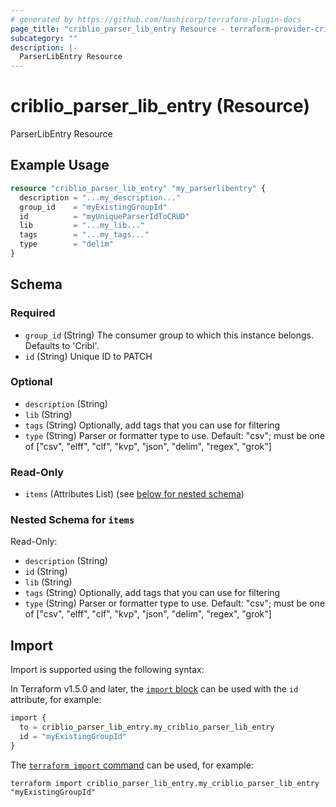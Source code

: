 ```yaml
---
# generated by https://github.com/hashicorp/terraform-plugin-docs
page_title: "criblio_parser_lib_entry Resource - terraform-provider-criblio"
subcategory: ""
description: |-
  ParserLibEntry Resource
---
```


# criblio_parser_lib_entry (Resource)

ParserLibEntry Resource

## Example Usage

```terraform
resource "criblio_parser_lib_entry" "my_parserlibentry" {
  description = "...my_description..."
  group_id    = "myExistingGroupId"
  id          = "myUniqueParserIdToCRUD"
  lib         = "...my_lib..."
  tags        = "...my_tags..."
  type        = "delim"
}
```

<!-- schema generated by tfplugindocs -->
## Schema

### Required

- `group_id` (String) The consumer group to which this instance belongs. Defaults to 'Cribl'.
- `id` (String) Unique ID to PATCH

### Optional

- `description` (String)
- `lib` (String)
- `tags` (String) Optionally, add tags that you can use for filtering
- `type` (String) Parser or formatter type to use. Default: "csv"; must be one of ["csv", "elff", "clf", "kvp", "json", "delim", "regex", "grok"]

### Read-Only

- `items` (Attributes List) (see [below for nested schema](#nestedatt--items))

<a id="nestedatt--items"></a>
### Nested Schema for `items`

Read-Only:

- `description` (String)
- `id` (String)
- `lib` (String)
- `tags` (String) Optionally, add tags that you can use for filtering
- `type` (String) Parser or formatter type to use. Default: "csv"; must be one of ["csv", "elff", "clf", "kvp", "json", "delim", "regex", "grok"]

## Import

Import is supported using the following syntax:

In Terraform v1.5.0 and later, the [`import` block](https://developer.hashicorp.com/terraform/language/import) can be used with the `id` attribute, for example:

```terraform
import {
  to = criblio_parser_lib_entry.my_criblio_parser_lib_entry
  id = "myExistingGroupId"
}
```

The [`terraform import` command](https://developer.hashicorp.com/terraform/cli/commands/import) can be used, for example:

```shell
terraform import criblio_parser_lib_entry.my_criblio_parser_lib_entry "myExistingGroupId"
```
